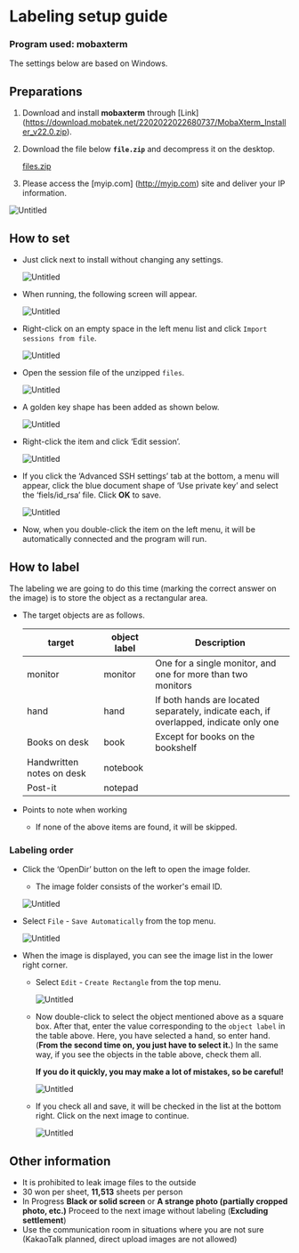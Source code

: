 # Labeling setup guide

### Program used: mobaxterm

The settings below are based on Windows.

## Preparations

1. Download and install **mobaxterm** through [Link] (https://download.mobatek.net/2202022022680737/MobaXterm_Installer_v22.0.zip).
2. Download the file below **`file.zip`** and decompress it on the desktop.
    
    [files.zip](Labeling%20%E1%84%89%20e0beb/files.zip)
    
3. Please access the [myip.com] (http://myip.com) site and deliver your IP information.

![Untitled](https://github.com/Mr-TalhaIlyas/Python-EXE-applications/blob/main/labelling/Labeling/Untitled.png)

## How to set

- Just click next to install without changing any settings.
    
    ![Untitled](https://github.com/Mr-TalhaIlyas/Python-EXE-applications/blob/main/labelling/Labeling/Untitled%201.png)
    

- When running, the following screen will appear.
    
    ![Untitled](https://github.com/Mr-TalhaIlyas/Python-EXE-applications/blob/main/labelling/Labeling/Untitled%202.png)
    

- Right-click on an empty space in the left menu list and click `Import sessions from file`.
    
    ![Untitled](https://github.com/Mr-TalhaIlyas/Python-EXE-applications/blob/main/labelling/Labeling/Untitled%203.png)
    
- Open the session file of the unzipped `files`.
    
    ![Untitled](https://github.com/Mr-TalhaIlyas/Python-EXE-applications/blob/main/labelling/Labeling/Untitled%204.png)
    

- A golden key shape has been added as shown below.
    
    ![Untitled](https://github.com/Mr-TalhaIlyas/Python-EXE-applications/blob/main/labelling/Labeling/Untitled%205.png)
    

- Right-click the item and click ‘Edit session’.
    
    ![Untitled](https://github.com/Mr-TalhaIlyas/Python-EXE-applications/blob/main/labelling/Labeling/Untitled%206.png)
    

- If you click the ‘Advanced SSH settings’ tab at the bottom, a menu will appear, click the blue document shape of ‘Use private key’ and select the ‘fiels/id_rsa’ file. Click **OK** to save.
    
    ![Untitled](https://github.com/Mr-TalhaIlyas/Python-EXE-applications/blob/main/labelling/Labeling/Untitled%207.png)
    

- Now, when you double-click the item on the left menu, it will be automatically connected and the program will run.

## How to label

The labeling we are going to do this time (marking the correct answer on the image) is to store the object as a rectangular area.

- The target objects are as follows.
    
    
    | target | object label | Description |
    | --- | --- | --- |
    | monitor | monitor | One for a single monitor, and one for more than two monitors |
    | hand | hand | If both hands are located separately, indicate each, if overlapped, indicate only one |
    | Books on desk | book | Except for books on the bookshelf |
    | Handwritten notes on desk | notebook | |
    | Post-it | notepad | |
- Points to note when working
    - If none of the above items are found, it will be skipped.

### Labeling order

- Click the ‘OpenDir’ button on the left to open the image folder.
    - The image folder consists of the worker's email ID.
    
    ![Untitled](https://github.com/Mr-TalhaIlyas/Python-EXE-applications/blob/main/labelling/Labeling/Untitled%208.png)
    
- Select `File` - `Save Automatically` from the top menu.
    
    ![Untitled](https://github.com/Mr-TalhaIlyas/Python-EXE-applications/blob/main/labelling/Labeling/Untitled%209.png)
    

- When the image is displayed, you can see the image list in the lower right corner.
    - Select `Edit` - `Create Rectangle` from the top menu.
        
        ![Untitled](https://github.com/Mr-TalhaIlyas/Python-EXE-applications/blob/main/labelling/Labeling/Untitled%2010.png)
        
    - Now double-click to select the object mentioned above as a square box. After that, enter the value corresponding to the `object label` in the table above. Here, you have selected a hand, so enter hand. (**From the second time on, you just have to select it.**) In the same way, if you see the objects in the table above, check them all.
        
        **If you do it quickly, you may make a lot of mistakes, so be careful!**
        
        ![Untitled](https://github.com/Mr-TalhaIlyas/Python-EXE-applications/blob/main/labelling/Labeling/Untitled%2011.png)
        
    - If you check all and save, it will be checked in the list at the bottom right. Click on the next image to continue.
        
        ![Untitled](https://github.com/Mr-TalhaIlyas/Python-EXE-applications/blob/main/labelling/Labeling/Untitled%2012.png)
        

## Other information

- It is prohibited to leak image files to the outside
- 30 won per sheet, **11,513** sheets per person
- In Progress **Black or solid screen** or **A strange photo (partially cropped photo, etc.)** Proceed to the next image without labeling (**Excluding settlement**)
- Use the communication room in situations where you are not sure (KakaoTalk planned, direct upload images are not allowed)

